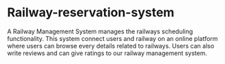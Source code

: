 # Railway-reservation-system
A Railway Management System manages the railways scheduling functionality. This system connect users and railway on an online platform where users can browse every details related to railways. Users can also write reviews and can give ratings to our railway management system.
